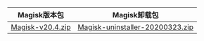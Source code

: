 |                           Magisk版本包                           |                            Magisk卸载包                            |
| :----------------------------------------------------------: | :----------------------------------------------------------: |
|[Magisk-v20.4.zip](https://github.com/topjohnwu/Magisk/releases/download/v20.4/Magisk-v20.4.zip)|[Magisk-uninstaller-20200323.zip](https://github.com/topjohnwu/Magisk/releases/download/v20.4/Magisk-uninstaller-20200323.zip)|

